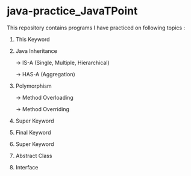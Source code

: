 # java-practice_JavaTPoint

This repository contains programs I have practiced on following topics :

1. This Keyword

2. Java Inheritance 
  
     -> IS-A (Single, Multiple, Hierarchical)

     -> HAS-A (Aggregation)

3. Polymorphism

     -> Method Overloading
     
     -> Method Overriding

4. Super Keyword

5. Final Keyword

6. Super Keyword

7. Abstract Class

8. Interface
